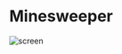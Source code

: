 # Minesweeper
![screen](https://user-images.githubusercontent.com/61861887/76800618-b972dc80-67dc-11ea-80ed-ad25496c92ea.png)
